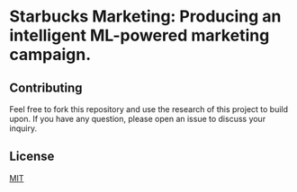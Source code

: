 # Starbucks Marketing: Producing an intelligent ML-powered marketing campaign.

## Contributing
Feel free to fork this repository and use the research of this project to build upon. If you have any question, please open an issue to discuss your inquiry.

## License
[MIT](https://choosealicense.com/licenses/mit/)
